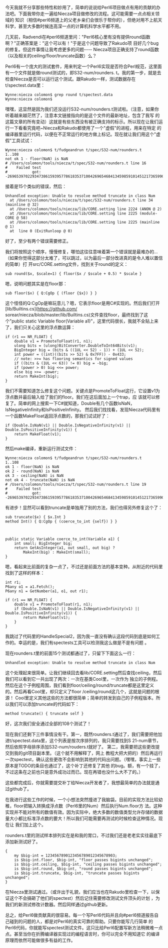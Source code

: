 今天我就不分享那些特性和妙用了，简单的说说给Perl6项目做点有用的贡献的办法吧。下面我带你走一遍给Niecza项目做修改的流程。这可能需要一点点相关领域的
知识（相信#perl6频道上的父老乡亲们会很乐于帮你的），但绝对用不上航天科学，甚至大多数时候连高深一点的计算机科学水平都不用。

几天前，Radvendi在#perl6频道里问："Perl6核心里有没有提供round函数啊？"正确答案是："这个可以有！"于是这个问题导致了Rakudo项
目好几个bug的修复。但这件事情让我考虑更多的问题----
Niecza项目正确支持了round函数（以及相关的ceiling/floor/truncate函数）么？

Perl6有一个庞大的测试套件，用来判定一个Perl6实现是否符合Perl规范，这里面有一个文件就是做round测试的，即S32-num/rounders.
t。我的第一步，就是去检查Niecza是否可以运行这个测试。跟Rakudo一样，测试数据存在t/spectest.data里：

    
    
    Wynne:niecza colomon$ grep round t/spectest.data
    Wynne:niecza colomon$
    

嘿嘿，这显然是因为我们还没运行S32-num/rounders.t测试啦。（注意，如果你听着越来越茫然了，注意本文链接指向的是这个文件的最新地址，包含了我写
的这篇文章的所有变动）这就是有些东西没有被正确支持的标示。所以现在让我们运行一下看看究竟吧~Niecza和Rakudo都使用了一个"虚假"的进程，用来在特定
的编译器里运行代码，以便在不正常运行的地方做上标记。现在就让我们用这个"虚假"工具试试：

    
    
    Wynne:niecza colomon$ t/fudgeandrun t/spec/S32-num/rounders.t
    1..108
    not ok 1 - floor(NaN) is NaN
    # /Users/colomon/tools/niecza/t/spec/S32-num/rounders.t line 16
    #    Failed test
    #           got: -269653970229347386159395778618353710042696546841345985910145121736599013708251444699062715983611304031680170819807090036488184653221624933739271145959211186566651840137298227914453329401869141179179624428127508653257226023513694322210869665811240855745025766026879447359920868907719574457253034494436336205824
    

接着是15个类似的错误，然后：

    
    
    Unhandled exception: Unable to resolve method truncate in class Num
      at /Users/colomon/tools/niecza/t/spec/S32-num/rounders.t line 34 (mainline @ 32)
      at /Users/colomon/tools/niecza/lib/CORE.setting line 2224 (ANON @ 2)
      at /Users/colomon/tools/niecza/lib/CORE.setting line 2225 (module-CORE @ 58)
      at /Users/colomon/tools/niecza/lib/CORE.setting line 2225 (mainline @ 1)
      at  line 0 (ExitRunloop @ 0)
    

好了，至少有两个错误需要修正。

我们将按照这个顺序，慢慢修复，哪怕这往往意味着第一个错误就是最难办的...（如果你觉得这部分太难了，可以跳过，以为最后一部分改进真的是令人难以置信的简单）打
开src/CORE.setting文件，找到关于round的定义：

    
    
    sub round($x, $scale=1) { floor($x / $scale + 0.5) * $scale }
    

嗯，说明问题其实是在floor那：

    
    
    sub floor($x) { Q:CgOp { (floor {$x}) } }
    

这个怪怪的Q:CgOp是嘛玩意儿？嗯，它表示floor是用C#实现的。然后我们打开[lib/Builtins.cs](https://github.com/
sorear/niecza/blob/master/lib/Builtins.cs)文件查找floor，最终找到了这个"public static
Variable floor(Variable a1)"，这里代码很长，我就不全贴上来了，我们只关心这里的浮点数运算：

    
    
    if (r1 == NR_FLOAT) {
        double v1 = PromoteToFloat(r1, n1);
        ulong bits = (ulong)BitConverter.DoubleToInt64Bits(v1);
        BigInteger big = (bits & ((1UL << 52) - 1)) + (1UL << 52);
        int power = ((int)((bits >> 52) & 0x7FF)) - 0x433;
        // note: >>= has flooring semantics for signed values
        if ((bits & (1UL << 63)) != 0) big = -big;
        if (power > 0) big <<= power;
        else big >>= -power;
        return MakeInt(big);
    }
    

我们不需要知道怎么修复这个问题。关键点是PromoteToFloat这行，它设置v1为浮点数并最后输入给了我们的floor。我们在这后面加上一个trap，应
该就可以修复了。简单的网上搜索一下C#就知道，Double有几个函数IsNaN，IsNegativeInfinity和IsPositiveInfinity。
然后我们找找看，发现Niecza代码里有一个函数MakeFloat返回浮点数的，那我们试试好了：

    
    
    if (Double.IsNaN(v1) || Double.IsNegativeInfinity(v1) || Double.IsPositiveInfinity(v1)) {
        return MakeFloat(v1);
    }
    

然后make编译，重新运行测试文件：

    
    Wynne:niecza colomon$ t/fudgeandrun t/spec/S32-num/rounders.t
    1..108
    ok 1 - floor(NaN) is NaN
    ok 2 - round(NaN) is NaN
    ok 3 - ceiling(NaN) is NaN
    not ok 4 - truncate(NaN) is NaN
    # /Users/colomon/tools/niecza/t/spec/S32-num/rounders.t line 19
    #    Failed test
    #           got: -269653970229347386159395778618353710042696546841345985910145121736599013708251444699062715983611304031680170819807090036488184653221624933739271145959211186566651840137298227914453329401869141179179624428127508653257226023513694322210869665811240855745025766026879447359920868907719574457253034494436336205824
    

有进步！显然可以看到truncate是单独用了别的方法，我们也得另外修复这个了：

    
    
    sub truncate($x) { $x.Int }
    method Int() { Q:CgOp { (coerce_to_int {self}) } }
    
    
    
    public static Variable coerce_to_int(Variable a1) {
        int small; BigInteger big;
        return GetAsInteger(a1, out small, out big) ?
            MakeInt(big) : MakeInt(small);
    }
    

嗯，看起来比前面的复杂一点了，不过还是前面方法的基本变种。从附近的代码里找到了这样的样本：

    
    int r1;
    P6any o1 = a1.Fetch();
    P6any n1 = GetNumber(a1, o1, out r1);
     
    if (r1 == NR_FLOAT) {
        double v1 = PromoteToFloat(r1, n1);
        if (Double.IsNaN(v1) || Double.IsNegativeInfinity(v1) || Double.IsPositiveInfinity(v1)) {
            return MakeFloat(v1);
        }
    }
    

我跳过了代码里的HandleSpecial2，因为我一直没有确认这段代码到底是如何工作的。幸运的是，我们有spectests工具可以检测我这么做是不是有问题
。

现在rounders.t里的前面15个测试都通过了，只留下下面这么一行：

    
    
    Unhandled exception: Unable to resolve method truncate in class Num
    

这个处理起来很简单。让我们继续回去看lib/CORE.setting然后查找ceiling，然后我们可以看到它一共出现了两次：一次在基类Cool里，一次作为
独立的子例程。然后在这个子例程周围，我们看到floor/ceiling/round/truncate都是这里定义的。然后再看Cool里，却只定义了floor
/ceiling/round这几个，这就是问题的根源！
Cool里定义其他这些的方法都很简单；简单的转发到自己的子例程版本。所以我们可以添加truncate的代码如下：

    
    
    method truncate() { truncate self }
    

好，这次我们安全通过全部的108个测试了！

现在我们还剩下三件事情没有干。第一，既然rounders.t通过了，我们需要把他加进t/spectest.data里，这个列表是按次序排列的，我只需要找到S
21-num章节，然后依照字母排序添加S32-num/rouders.t就好了。 第二，我需要把这些更改提交到我的git项目副本里。（这个就不用解释了，网上
教程大把大把的）然后再运行一次spectest，确认这些更改不会影响到其他的代码出问题。（嘿嘿，事实上一些原本是TODO的条目也通过了，这个补丁还修复了其他
的bug。额，有一个挂了，不过这条在之前也只是意外成功过而已。现在再错也没什么大不了的。）

这些都完成后，你就需要提交补丁给Niecza开发者了，我想最简单的办法就是通过github了。

在我进行这些工作的时候，一个小想法突然撞进了我脑袋。目前的实现方法比较幼稚，floor把输入转换成浮点数（Perl6里的Num）然后执行Num.floor方
法。这种实现并不能对所有的数值有效。因为实际中，绝大多数的数值类型允许存储的数据量大小都比标准浮点数的要大！所以我们可能需要再测试的时候检查这种情况。现在让
我们加上这个。

rounders.t里的测试样本排列实在是和我的胃口，不过我们还是老老实实往最底下添加新测试好了。

    
    
    {
        my $big-int = 1234567890123456789012345678903;
        is $big-int.floor, $big-int, "floor passes bigints unchanged";
        is $big-int.ceiling, $big-int, "ceiling passes bigints unchanged";
        is $big-int.round, $big-int, "round passes bigints unchanged";
        is $big-int.truncate, $big-int, "truncate passes bigints unchanged";
    }
    

在Niecza里测试通过。（或许出于礼貌，我们应当也在Rakudo里检查一下，以保证这个不会搞砸了他们的spectest）然后记住需要修改测试文件顶头的计划
，为我们的新测试修改计数器。然后同样通过github更新。

总之，给Perl6做贡献真的很容易。每一个写Perl6代码并且向#perl6频道报告自己碰到的问题的人，都是对Perl6的真实可靠的帮助。只要你能写几行简单
的Perl6代码，你就能写spectest测试文件。这只比给Perl6配置写新方法稍微难一点点。甚至当你在折腾编译器实现过的编程语言时，你可以完全不用知道它
的编译原理而依然可能做很多有益的工作。

